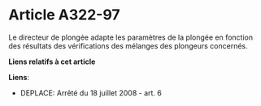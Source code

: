 # Article A322-97

Le directeur de plongée adapte les paramètres de la plongée en fonction des résultats des vérifications des mélanges des
plongeurs concernés.

**Liens relatifs à cet article**

**Liens**:

  - DEPLACE: Arrêté du 18 juillet 2008 - art. 6

